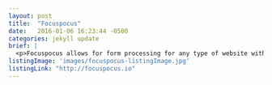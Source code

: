 ```yaml
---
layout: post
title:  "Focuspocus"
date:   2016-01-06 16:23:44 -0500
categories: jekyll update
brief: |
  <p>Focuspocus allows for form processing for any type of website within a matter of a few simple steps. Emails are delivered within seconds, formatted beautifully.</p>
listingImage: 'images/focuspocus-listingImage.jpg'
listingLink: "http://focuspocus.io"
---
```

